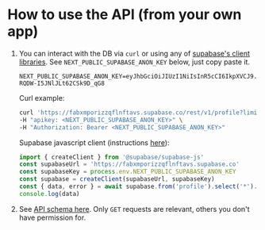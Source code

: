 # How to use the API (from your own app)

1. You can interact with the DB via `curl` or using any of [supabase's client libraries](https://github.com/supabase/supabase#client-libraries). See `NEXT_PUBLIC_SUPABASE_ANON_KEY` below, just copy paste it.

   ```
   NEXT_PUBLIC_SUPABASE_ANON_KEY=eyJhbGciOiJIUzI1NiIsInR5cCI6IkpXVCJ9.eyJpc3MiOiJzdXBhYmFzZSIsInJlZiI6ImZhYnhtcG9yaXp6cWZsbmZ0YXZzIiwicm9sZSI6ImFub24iLCJpYXQiOjE3MjIyNDQ5MTIsImV4cCI6MjAzNzgyMDkxMn0.UIEJiUNkLsW28tBHmG-RQDW-I5JNlJLt62CSk9D_qG8
   ```

   Curl example:

   ```bash
   curl 'https://fabxmporizzqflnftavs.supabase.co/rest/v1/profile?limit=5' \
   -H "apikey: <NEXT_PUBLIC_SUPABASE_ANON_KEY>" \
   -H "Authorization: Bearer <NEXT_PUBLIC_SUPABASE_ANON_KEY>"
   ```

   Supabase javascript client (instructions [here](https://supabase.com/docs/reference/javascript/introduction)):

   ```js
   import { createClient } from '@supabase/supabase-js'
   const supabaseUrl = 'https://fabxmporizzqflnftavs.supabase.co'
   const supabaseKey = process.env.NEXT_PUBLIC_SUPABASE_ANON_KEY
   const supabase = createClient(supabaseUrl, supabaseKey)
   const { data, error } = await supabase.from('profile').select('*').limit(5)
   console.log(data)
   ```

2. See [API schema here](https://open-birdsite-db.vercel.app/api/reference). Only `GET` requests are relevant, others you don't have permission for. 